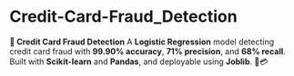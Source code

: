 # Credit-Card-Fraud_Detection
**🌟 Credit Card Fraud Detection**    A **Logistic Regression** model detecting credit card fraud with **99.90% accuracy**, **71% precision**, and **68% recall**. Built with **Scikit-learn** and **Pandas**, and deployable using **Joblib**. 🚀💳  
